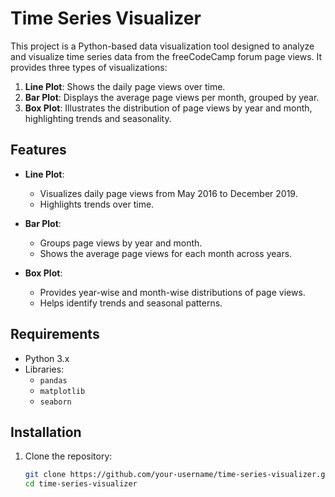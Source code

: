 # Time Series Visualizer

This project is a Python-based data visualization tool designed to analyze and visualize time series data from the freeCodeCamp forum page views. It provides three types of visualizations:

1. **Line Plot**: Shows the daily page views over time.
2. **Bar Plot**: Displays the average page views per month, grouped by year.
3. **Box Plot**: Illustrates the distribution of page views by year and month, highlighting trends and seasonality.

## Features

- **Line Plot**:
  - Visualizes daily page views from May 2016 to December 2019.
  - Highlights trends over time.

- **Bar Plot**:
  - Groups page views by year and month.
  - Shows the average page views for each month across years.

- **Box Plot**:
  - Provides year-wise and month-wise distributions of page views.
  - Helps identify trends and seasonal patterns.

## Requirements

- Python 3.x
- Libraries:
  - `pandas`
  - `matplotlib`
  - `seaborn`

## Installation

1. Clone the repository:
   ```bash
   git clone https://github.com/your-username/time-series-visualizer.git
   cd time-series-visualizer
